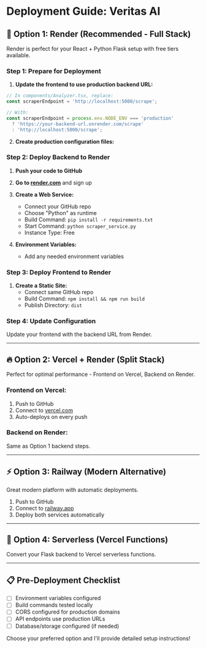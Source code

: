 # Deployment Guide: Veritas AI

## 🚀 Option 1: Render (Recommended - Full Stack)

Render is perfect for your React + Python Flask setup with free tiers available.

### Step 1: Prepare for Deployment

1. **Update the frontend to use production backend URL:**

```typescript
// In components/Analyzer.tsx, replace:
const scraperEndpoint = 'http://localhost:5000/scrape';

// With:
const scraperEndpoint = process.env.NODE_ENV === 'production' 
  ? 'https://your-backend-url.onrender.com/scrape'
  : 'http://localhost:5000/scrape';
```

2. **Create production configuration files:**

### Step 2: Deploy Backend to Render

1. **Push your code to GitHub**
2. **Go to [render.com](https://render.com)** and sign up
3. **Create a Web Service:**
   - Connect your GitHub repo
   - Choose "Python" as runtime
   - Build Command: `pip install -r requirements.txt`
   - Start Command: `python scraper_service.py`
   - Instance Type: Free

4. **Environment Variables:**
   - Add any needed environment variables

### Step 3: Deploy Frontend to Render

1. **Create a Static Site:**
   - Connect same GitHub repo
   - Build Command: `npm install && npm run build`
   - Publish Directory: `dist`

### Step 4: Update Configuration

Update your frontend with the backend URL from Render.

---

## 🔥 Option 2: Vercel + Render (Split Stack)

Perfect for optimal performance - Frontend on Vercel, Backend on Render.

### Frontend on Vercel:
1. Push to GitHub
2. Connect to [vercel.com](https://vercel.com)
3. Auto-deploys on every push

### Backend on Render:
Same as Option 1 backend steps.

---

## ⚡ Option 3: Railway (Modern Alternative)

Great modern platform with automatic deployments.

1. Push to GitHub
2. Connect to [railway.app](https://railway.app)
3. Deploy both services automatically

---

## 🔧 Option 4: Serverless (Vercel Functions)

Convert your Flask backend to Vercel serverless functions.

---

## 📋 Pre-Deployment Checklist

- [ ] Environment variables configured
- [ ] Build commands tested locally
- [ ] CORS configured for production domains
- [ ] API endpoints use production URLs
- [ ] Database/storage configured (if needed)

Choose your preferred option and I'll provide detailed setup instructions!